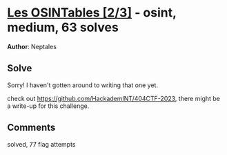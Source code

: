 [Les OSINTables [2/3]](challenge_files/README.md) - osint, medium, 63 solves
===

**Author**: Neptales    

## Solve

Sorry! I haven't gotten around to writing that one yet.

check out https://github.com/HackademINT/404CTF-2023, there might be a write-up for this challenge.

## Comments

solved, 77 flag attempts
